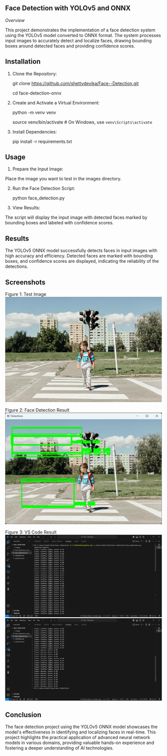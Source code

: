 Face Detection with YOLOv5 and ONNX
---------------------------------------------------------------------------------------------------------------------------

*Overview*

This project demonstrates the implementation of a face detection system using the YOLOv5 model converted to ONNX format. The system processes input images to accurately detect and localize faces, drawing bounding boxes around detected faces and providing confidence scores.


Installation
---------------------------------------------------------------------------------------------------------------------------

1. Clone the Repository:

   git clone https://github.com/shettydevika/Face--Detection.git
   
   cd face-detection-onnx

3. Create and Activate a Virtual Environment:

   python -m venv venv
   
   source venv/bin/activate  # On Windows, use `venv\Scripts\activate`

5. Install Dependencies:

     pip install -r requirements.txt

Usage
---------------------------------------------------------------------------------------------------------------------------

1. Prepare the Input Image:

  Place the image you want to test in the images directory.

2. Run the Face Detection Script:

    python face_detection.py

3. View Results:

The script will display the input image with detected faces marked by bounding boxes and labeled with confidence scores.

Results
---------------------------------------------------------------------------------------------------------------------------

The YOLOv5 ONNX model successfully detects faces in input images with high accuracy and efficiency. Detected faces are marked with bounding boxes, and confidence scores are displayed, indicating the reliability of the detections.

Screenshots
---------------------------------------------------------------------------------------------------------------------------

Figure 1: Test Image
![Alt Text](images/image8.jpg)

Figure 2: Face Detection Result
![Alt Text](result.png)

Figure 3: VS Code Result
![Alt Text](vs1.png)
![Alt Text](vs2.png)

Conclusion
---------------------------------------------------------------------------------------------------------------------------

The face detection project using the YOLOv5 ONNX model showcases the model's effectiveness in identifying and localizing faces in real-time. This project highlights the practical application of advanced neural network models in various domains, providing valuable hands-on experience and fostering a deeper understanding of AI technologies.
